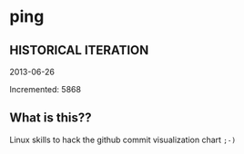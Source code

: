 # ping

## HISTORICAL ITERATION
2013-06-26

Incremented: 5868

## What is this?? 
Linux skills to hack the github commit visualization chart `;-)`
